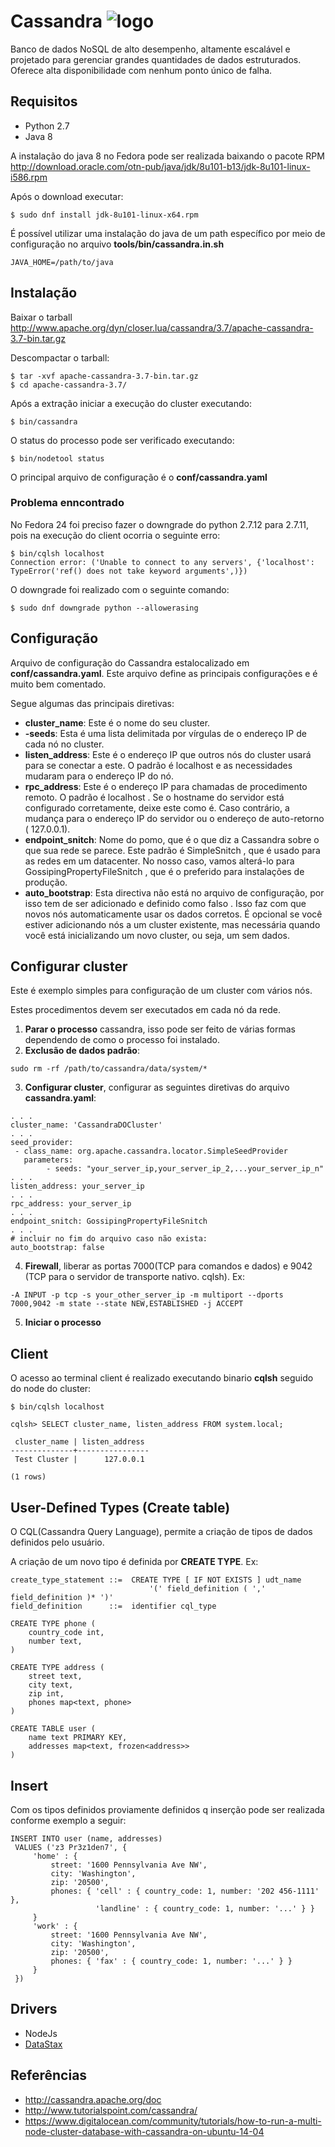 # Cassandra ![logo](http://cassandra.apache.org/img/cassandra_logo.png)

Banco de dados NoSQL de alto desempenho, altamente escalável e projetado para gerenciar grandes quantidades de dados estruturados. Oferece alta disponibilidade com nenhum ponto único de falha.

## Requisitos
 * Python 2.7
 * Java 8

A instalação do java 8 no Fedora pode ser realizada baixando o pacote RPM http://download.oracle.com/otn-pub/java/jdk/8u101-b13/jdk-8u101-linux-i586.rpm

Após o download executar:
```
$ sudo dnf install jdk-8u101-linux-x64.rpm
```

É possível utilizar uma instalação do java de um path específico por meio de configuração no arquivo **tools/bin/cassandra.in.sh**
```
JAVA_HOME=/path/to/java
```

## Instalação
Baixar o tarball http://www.apache.org/dyn/closer.lua/cassandra/3.7/apache-cassandra-3.7-bin.tar.gz 

Descompactar o tarball:
```shell
$ tar -xvf apache-cassandra-3.7-bin.tar.gz
$ cd apache-cassandra-3.7/
```

Após a extração iniciar a execução do cluster executando:
```shell
$ bin/cassandra
```

O status do processo pode ser verificado executando:
```shell
$ bin/nodetool status
```

O principal arquivo de configuração é o **conf/cassandra.yaml**

### Problema enncontrado
No Fedora 24 foi preciso fazer o downgrade do python 2.7.12 para 2.7.11, pois na execução do client ocorria o seguinte erro:
```shell
$ bin/cqlsh localhost
Connection error: ('Unable to connect to any servers', {'localhost': TypeError('ref() does not take keyword arguments',)})
```

O downgrade foi realizado com o seguinte comando:
```shell
$ sudo dnf downgrade python --allowerasing
```
## Configuração
Arquivo de configuração do Cassandra estalocalizado em **conf/cassandra.yaml**. Este arquivo define as principais configurações e é muito bem comentado.

Segue algumas das principais diretivas:

 * **cluster_name**: Este é o nome do seu cluster.
 * **-seeds**: Esta é uma lista delimitada por vírgulas de o endereço IP de cada nó no cluster.
 * **listen_address**: Este é o endereço IP que outros nós do cluster usará para se conectar a este. O padrão é localhost e as necessidades mudaram para o endereço IP do nó.
 * **rpc_address**: Este é o endereço IP para chamadas de procedimento remoto. O padrão é localhost . Se o hostname do servidor está configurado corretamente, deixe este como é. Caso contrário, a mudança para o endereço IP do servidor ou o endereço de auto-retorno ( 127.0.0.1).
 * **endpoint_snitch**: Nome do pomo, que é o que diz a Cassandra sobre o que sua rede se parece. Este padrão é SimpleSnitch , que é usado para as redes em um datacenter. No nosso caso, vamos alterá-lo para GossipingPropertyFileSnitch , que é o preferido para instalações de produção.
 * **auto_bootstrap**: Esta directiva não está no arquivo de configuração, por isso tem de ser adicionado e definido como falso . Isso faz com que novos nós automaticamente usar os dados corretos. É opcional se você estiver adicionando nós a um cluster existente, mas necessária quando você está inicializando um novo cluster, ou seja, um sem dados.

## Configurar cluster
Este é exemplo simples para configuração de um cluster com vários nós.

Estes procedimentos devem ser executados em cada nó da rede.

 1. **Parar o processo** cassandra, isso pode ser feito de várias formas dependendo de como o processo foi instalado.
 2. **Exclusão de dados padrão**:
 
 ```shell
 sudo rm -rf /path/to/cassandra/data/system/*
 ```
 3. **Configurar cluster**, configurar as seguintes diretivas do arquivo **cassandra.yaml**:

 ```shell
 . . .
cluster_name: 'CassandraDOCluster'
. . .
seed_provider:
  - class_name: org.apache.cassandra.locator.SimpleSeedProvider
    parameters:
         - seeds: "your_server_ip,your_server_ip_2,...your_server_ip_n"
. . .
listen_address: your_server_ip
. . .
rpc_address: your_server_ip
. . .
endpoint_snitch: GossipingPropertyFileSnitch
. . .
# incluir no fim do arquivo caso não exista:
auto_bootstrap: false
 ```
 4. **Firewall**, liberar as portas 7000(TCP para comandos e dados) e 9042 (TCP para o servidor de transporte nativo. cqlsh). Ex:
 
 ```shell
 -A INPUT -p tcp -s your_other_server_ip -m multiport --dports 7000,9042 -m state --state NEW,ESTABLISHED -j ACCEPT
 ```
 5. **Iniciar o processo**

## Client
O acesso ao terminal client é realizado executando binario **cqlsh** seguido do node do cluster:
```shell
$ bin/cqlsh localhost
```
```shell
cqlsh> SELECT cluster_name, listen_address FROM system.local;

 cluster_name | listen_address
--------------+----------------
 Test Cluster |      127.0.0.1

(1 rows)
```

## User-Defined Types (Create table)
O CQL(Cassandra Query Language), permite a criação de tipos de dados definidos pelo usuário.

A criação de um novo tipo é definida por **CREATE TYPE**. Ex:
```
create_type_statement ::=  CREATE TYPE [ IF NOT EXISTS ] udt_name
                               '(' field_definition ( ',' field_definition )* ')'
field_definition      ::=  identifier cql_type
```

```
CREATE TYPE phone (
    country_code int,
    number text,
)

CREATE TYPE address (
    street text,
    city text,
    zip int,
    phones map<text, phone>
)

CREATE TABLE user (
    name text PRIMARY KEY,
    addresses map<text, frozen<address>>
)
```

## Insert
Com os tipos definidos proviamente definidos q inserção pode ser realizada conforme exemplo a seguir:
```
INSERT INTO user (name, addresses)
 VALUES ('z3 Pr3z1den7', {
     'home' : {
         street: '1600 Pennsylvania Ave NW',
         city: 'Washington',
         zip: '20500',
         phones: { 'cell' : { country_code: 1, number: '202 456-1111' },
                   'landline' : { country_code: 1, number: '...' } }
     }
     'work' : {
         street: '1600 Pennsylvania Ave NW',
         city: 'Washington',
         zip: '20500',
         phones: { 'fax' : { country_code: 1, number: '...' } }
     }
 })
```

## Drivers

 * NodeJs
  * [DataStax](https://github.com/datastax/nodejs-driver)

## Referências
 * http://cassandra.apache.org/doc
 * http://www.tutorialspoint.com/cassandra/
 * https://www.digitalocean.com/community/tutorials/how-to-run-a-multi-node-cluster-database-with-cassandra-on-ubuntu-14-04

